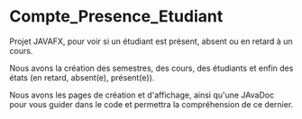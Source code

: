 # Compte_Presence_Etudiant
Projet JAVAFX, pour voir si un étudiant est présent, absent ou en retard à un cours.

Nous avons la création des semestres, des cours, des étudiants et enfin des états (en retard, absent(e), présent(e)).

Nous avons les pages de création et d'affichage, ainsi qu'une JAvaDoc pour vous guider dans le code et permettra la compréhension de ce dernier.


